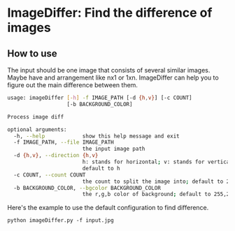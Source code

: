 # ImageDiffer: Find the difference of images


## How to use

The input should be one image that consists of several similar images. Maybe have and arrangement like nx1 or 1xn. ImageDiffer can help you to figure out the main difference between them.
```sh
usage: imageDiffer [-h] -f IMAGE_PATH [-d {h,v}] [-c COUNT]
                   [-b BACKGROUND_COLOR]

Process image diff

optional arguments:
  -h, --help            show this help message and exit
  -f IMAGE_PATH, --file IMAGE_PATH
                        the input image path
  -d {h,v}, --direction {h,v}
                        h: stands for horizontal; v: stands for vertical;
                        default to h
  -c COUNT, --count COUNT
                        the count to split the image into; default to 2
  -b BACKGROUND_COLOR, --bgcolor BACKGROUND_COLOR
                        the r,g,b color of background; default to 255,255,255
```
Here's the example to use the default configuration to find difference.
```
python imageDiffer.py -f input.jpg
```
